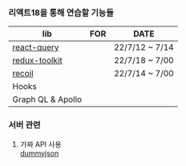 ### 리액트18을 통해 연습할 기능들
| lib                                                                        | FOR | DATE            |
|----------------------------------------------------------------------------|-----|-----------------|
| [react-query](https://react-query-v2.tanstack.com/overview)                |     | 22/7/12 ~  7/14 |
| [redux-toolkit](https://redux-toolkit.js.org/introduction/getting-started) |     | 22/7/18 ~  7/00 |
| [recoil](https://recoiljs.org/ko/docs/introduction/installation)           |     | 22/7/14 ~  7/00 | 
| Hooks                                                                      |     |                 |
| Graph QL & Apollo                                                          |     |                 |

### 서버 관련
1. 가짜 API 사용<br/>
[dummyjson](https://dummyjson.com/)
